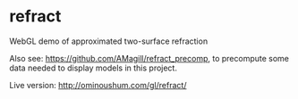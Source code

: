 refract
=======

WebGL demo of approximated two-surface refraction

Also see: https://github.com/AMagill/refract_precomp, to precompute some data needed to display models in this project.

Live version: http://ominoushum.com/gl/refract/
